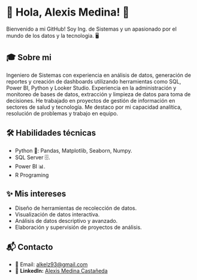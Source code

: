 
# 🚀 Hola, Alexis Medina! 👋

Bienvenido a mi GitHub! Soy Ing. de Sistemas y un apasionado por el mundo de los datos y la tecnologia. 🖥️

## 🎓 Sobre mi

Ingeniero de Sistemas con experiencia en análisis de datos, generación de reportes y creación de dashboards utilizando herramientas como SQL, Power BI, Python y Looker Studio. Experiencia en la administración y monitoreo de bases de datos, extracción y limpieza de datos para toma de decisiones. He trabajado en proyectos de gestión de información en sectores de salud y tecnología. Me destaco por mi capacidad analítica, resolución de problemas y trabajo en equipo.
## 🛠 Habilidades técnicas
- Python 🐍: Pandas, Matplotlib, Seaborn, Numpy.
- SQL Server 🗄️.
- Power BI 📊.
- R Programing

## ✨ Mis intereses
- Diseño de herramientas de recolección de datos.
- Visualización de datos interactiva.
- Análisis de datos descriptivo y avanzado.
- Elaboración y supervisión de proyectos de análisis.

## 📬 Contacto

- 📧 Email: alkelz93@gmail.com 
- 💼 **LinkedIn:** [Alexis Medina Castañeda](https://www.linkedin.com/in/alexis-medina-casta%C3%B1eda-abba71108/)
